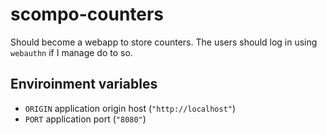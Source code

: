 # scompo-counters

Should become a webapp to store counters.
The users should log in using `webauthn` if I manage do to so.

## Enviroinment variables

- `ORIGIN` application origin host (`"http://localhost"`)
- `PORT` application port (`"8080"`)

